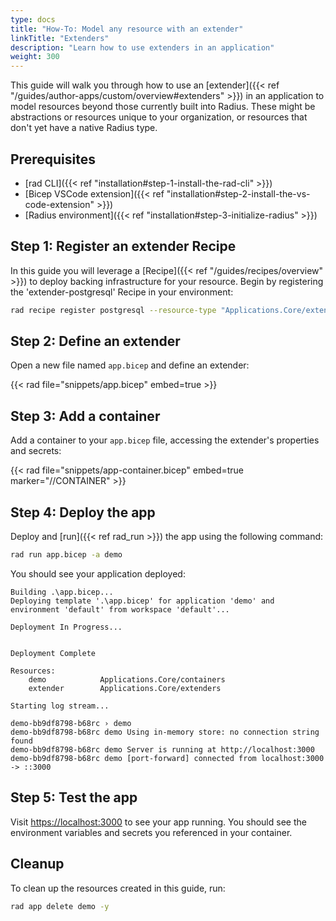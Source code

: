 ```yaml
---
type: docs
title: "How-To: Model any resource with an extender"
linkTitle: "Extenders"
description: "Learn how to use extenders in an application"
weight: 300
---
```


This guide will walk you through how to use an [extender]({{< ref "/guides/author-apps/custom/overview#extenders" >}}) in an application to model resources beyond those currently built into Radius. These might be abstractions or resources unique to your organization, or resources that don't yet have a native Radius type.

## Prerequisites

- [rad CLI]({{< ref "installation#step-1-install-the-rad-cli" >}})
- [Bicep VSCode extension]({{< ref "installation#step-2-install-the-vs-code-extension" >}})
- [Radius environment]({{< ref "installation#step-3-initialize-radius" >}})

## Step 1: Register an extender Recipe

In this guide you will leverage a [Recipe]({{< ref "/guides/recipes/overview" >}}) to deploy backing infrastructure for your resource. Begin by registering the 'extender-postgresql' Recipe in your environment:

```bash
rad recipe register postgresql --resource-type "Applications.Core/extenders" --template-kind bicep --template-path "ghcr.io/radius-project/recipes/local-dev/postgresql:latest"
```

## Step 2: Define an extender

Open a new file named `app.bicep` and define an extender:

{{< rad file="snippets/app.bicep" embed=true >}}

## Step 3: Add a container

Add a container to your `app.bicep` file, accessing the extender's properties and secrets:

{{< rad file="snippets/app-container.bicep" embed=true marker="//CONTAINER" >}}

## Step 4: Deploy the app

Deploy and [run]({{< ref rad_run >}}) the app using the following command:

```bash
rad run app.bicep -a demo
```

You should see your application deployed:

```
Building .\app.bicep...
Deploying template '.\app.bicep' for application 'demo' and environment 'default' from workspace 'default'...

Deployment In Progress...


Deployment Complete

Resources:
    demo            Applications.Core/containers
    extender        Applications.Core/extenders

Starting log stream...

demo-bb9df8798-b68rc › demo
demo-bb9df8798-b68rc demo Using in-memory store: no connection string found
demo-bb9df8798-b68rc demo Server is running at http://localhost:3000
demo-bb9df8798-b68rc demo [port-forward] connected from localhost:3000 -> ::3000
```

## Step 5: Test the app

Visit [https://localhost:3000](https://localhost:3000) to see your app running. You should see the environment variables and secrets you referenced in your container.

## Cleanup

To clean up the resources created in this guide, run:

```bash
rad app delete demo -y
```
